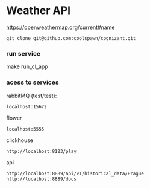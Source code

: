 # Weather API
https://openweathermap.org/current#name


```code 
git clone git@github.com:coolspawn/cognizant.git
```
### run service
make run_cl_app

### acess to services
rabbitMQ (test/test):
```code
localhost:15672
```
flower
```code
localhost:5555
```
clickhouse
```code
http://localhost:8123/play
```
api
```code
http://localhost:8889/api/v1/historical_data/Prague
http://localhost:8889/docs
```


